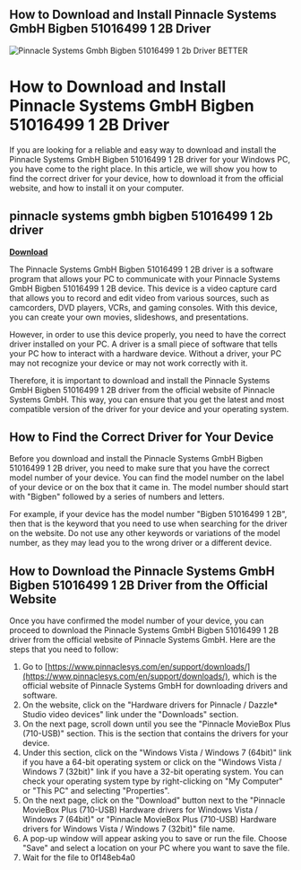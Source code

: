 ## How to Download and Install Pinnacle Systems GmbH Bigben 51016499 1 2B Driver

 
![Pinnacle Systems Gmbh Bigben 51016499 1 2b Driver BETTER](https://encrypted-tbn1.gstatic.com/images?q=tbn:ANd9GcRF7WZfVwu-YcdOXmJ2COQ_ulTdgeogWL6sS34Wru7AV2Or_SYQBvarU0g)

 
# How to Download and Install Pinnacle Systems GmbH Bigben 51016499 1 2B Driver
 
If you are looking for a reliable and easy way to download and install the Pinnacle Systems GmbH Bigben 51016499 1 2B driver for your Windows PC, you have come to the right place. In this article, we will show you how to find the correct driver for your device, how to download it from the official website, and how to install it on your computer.
 
## pinnacle systems gmbh bigben 51016499 1 2b driver


[**Download**](https://www.google.com/url?q=https%3A%2F%2Furlca.com%2F2tKQId&sa=D&sntz=1&usg=AOvVaw3jfP61on2Ed67lp91MTR7C)

 
The Pinnacle Systems GmbH Bigben 51016499 1 2B driver is a software program that allows your PC to communicate with your Pinnacle Systems GmbH Bigben 51016499 1 2B device. This device is a video capture card that allows you to record and edit video from various sources, such as camcorders, DVD players, VCRs, and gaming consoles. With this device, you can create your own movies, slideshows, and presentations.
 
However, in order to use this device properly, you need to have the correct driver installed on your PC. A driver is a small piece of software that tells your PC how to interact with a hardware device. Without a driver, your PC may not recognize your device or may not work correctly with it.
 
Therefore, it is important to download and install the Pinnacle Systems GmbH Bigben 51016499 1 2B driver from the official website of Pinnacle Systems GmbH. This way, you can ensure that you get the latest and most compatible version of the driver for your device and your operating system.
 
## How to Find the Correct Driver for Your Device
 
Before you download and install the Pinnacle Systems GmbH Bigben 51016499 1 2B driver, you need to make sure that you have the correct model number of your device. You can find the model number on the label of your device or on the box that it came in. The model number should start with "Bigben" followed by a series of numbers and letters.
 
For example, if your device has the model number "Bigben 51016499 1 2B", then that is the keyword that you need to use when searching for the driver on the website. Do not use any other keywords or variations of the model number, as they may lead you to the wrong driver or a different device.
 
## How to Download the Pinnacle Systems GmbH Bigben 51016499 1 2B Driver from the Official Website
 
Once you have confirmed the model number of your device, you can proceed to download the Pinnacle Systems GmbH Bigben 51016499 1 2B driver from the official website of Pinnacle Systems GmbH. Here are the steps that you need to follow:
 
1. Go to [https://www.pinnaclesys.com/en/support/downloads/](https://www.pinnaclesys.com/en/support/downloads/), which is the official website of Pinnacle Systems GmbH for downloading drivers and software.
2. On the website, click on the "Hardware drivers for Pinnacle / Dazzle\* Studio video devices" link under the "Downloads" section.
3. On the next page, scroll down until you see the "Pinnacle MovieBox Plus (710-USB)" section. This is the section that contains the drivers for your device.
4. Under this section, click on the "Windows Vista / Windows 7 (64bit)" link if you have a 64-bit operating system or click on the "Windows Vista / Windows 7 (32bit)" link if you have a 32-bit operating system. You can check your operating system type by right-clicking on "My Computer" or "This PC" and selecting "Properties".
5. On the next page, click on the "Download" button next to the "Pinnacle MovieBox Plus (710-USB) Hardware drivers for Windows Vista / Windows 7 (64bit)" or "Pinnacle MovieBox Plus (710-USB) Hardware drivers for Windows Vista / Windows 7 (32bit)" file name.
6. A pop-up window will appear asking you to save or run the file. Choose "Save" and select a location on your PC where you want to save the file.
7. Wait for the file to 0f148eb4a0
